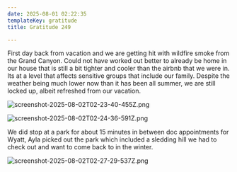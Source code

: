 ```yaml
---
date: 2025-08-01 02:22:35
templateKey: gratitude
title: Gratitude 249

---
```


First day back from vacation and we are getting hit with wildfire smoke from
the Grand Canyon.  Could not have worked out better to already be home in our
house that is still a bit tighter and cooler than the airbnb that we were in.
Its at a level that affects sensitive groups that include our family.  Despite
the weather being much lower now than it has been all summer, we are still
locked up, albeit refreshed from our vacation.

![screenshot-2025-08-02T02-23-40-455Z.png](https://dropper.wayl.one/api/file/dc0882f1-eb9a-4ff5-ac52-332231cc2b5d.png)

![screenshot-2025-08-02T02-24-36-591Z.png](https://dropper.wayl.one/api/file/eb352c30-eb18-4c4c-b5ad-009ffa4de9be.png)

We did stop at a park for about 15 minutes in between doc appointments for
Wyatt, Ayla picked out the park which included a sledding hill we had to check
out and want to come back to in the winter.

![screenshot-2025-08-02T02-27-29-537Z.png](https://dropper.wayl.one/api/file/f03f6378-0dca-44fd-8fb3-c4ce8079904d.png)
